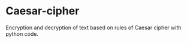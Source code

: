 # Caesar-cipher
Encryption and decryption of text based on rules of Caesar cipher with python code.
